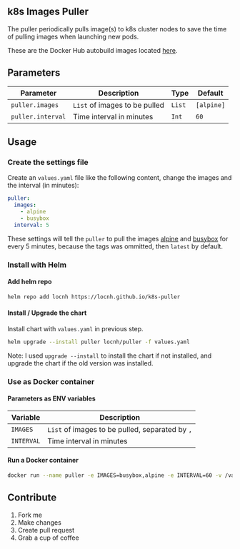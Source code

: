 ## k8s Images Puller
The puller periodically pulls image(s) to k8s cluster nodes to save the time of pulling images when launching new pods.

These are the Docker Hub autobuild images located [here](https://hub.docker.com/r/locnh/k8s-puller/).

## Parameters

| Parameter | Description | Type | Default |
|-----|-----|-----|-----|
| `puller.images` | `List` of images to be pulled | `List` | `[alpine]` |
| `puller.interval` | Time interval in minutes | `Int` | `60` |

## Usage
### Create the settings file

Create an `values.yaml` file like the following content, change the images and the interval (in minutes):
```yaml
puller:
  images:
    - alpine
    - busybox
  interval: 5
```
These settings will tell the `puller` to pull the images [alpine](https://hub.docker.com/_/alpine/) and [busybox](https://hub.docker.com/_/busybox/) for every 5 minutes, because the tags was ommitted, then `latest` by default.

### Install with Helm
#### Add helm repo
```sh
helm repo add locnh https://locnh.github.io/k8s-puller
```

#### Install / Upgrade the chart
Install chart with `values.yaml` in previous step.
```sh
helm upgrade --install puller locnh/puller -f values.yaml
```

Note: I used `upgrade --install` to install the chart if not installed, and upgrade the chart if the old version was installed.


### Use as Docker container
#### Parameters as ENV variables

| Variable | Description |
|-----|-----|
| `IMAGES` | `List` of images to be pulled, separated by `,` |
| `INTERVAL` | Time interval in minutes |

#### Run a Docker container

```sh
docker run --name puller -e IMAGES=busybox,alpine -e INTERVAL=60 -v /var/run/docker.sock:/var/run/docker.sock -d locnh/k8s-puller
```

## Contribute
1. Fork me
2. Make changes
3. Create pull request
4. Grab a cup of coffee